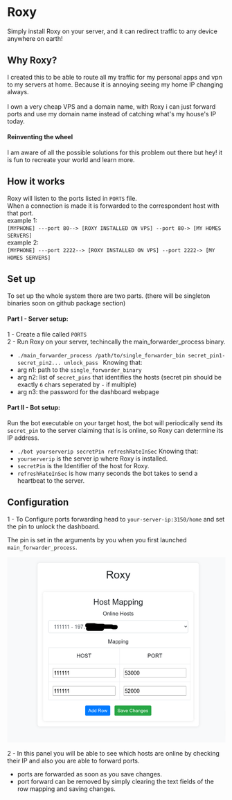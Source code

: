 
# Roxy

Simply install Roxy on your server, and it can redirect traffic to any device anywhere on earth!

## Why Roxy?
I created this to be able to route all my traffic for my personal apps and vpn to my servers at home. Because it is annoying seeing my home IP changing always. \
\
I own a very cheap VPS and a domain name, with Roxy i can just forward ports and use my domain name instead of catching what's my house's IP today.

#### Reinventing the wheel
I am aware of all the possible solutions for this problem out there but hey! it is fun to recreate your world and learn more.

## How it works
Roxy will listen to the ports listed in `PORTS` file. \
When a connection is made it is forwarded to the correspondent host with that port. \
example 1: \
`[MYPHONE] ---port 80--> [ROXY INSTALLED ON VPS] --port 80-> [MY HOMES SERVERS] ` \
example 2: \
`[MYPHONE] ---port 2222--> [ROXY INSTALLED ON VPS] --port 2222-> [MY HOMES SERVERS] `

## Set up

To set up the whole system there are two parts.
(there will be singleton binaries soon on github package section)

#### Part I - Server setup:
1 - Create a file called `PORTS`  \
2 - Run Roxy on your server, techincally the main_forwarder_process binary. 
* `./main_forwarder_process /path/to/single_forwarder_bin secret_pin1-secret_pin2... unlock_pass `
 Knowing that: 
* arg n1: path to the `single_forwarder_binary` 
* arg n2: list of `secret_pins` that identifies the hosts (secret pin should be exactly `6` chars seperated by `-` if multiple)
* arg n3: the password for the dashboard webpage

#### Part II - Bot setup: 

Run the bot executable on your target host, the bot will periodically send its `secret_pin` to the server claiming that is is online, so Roxy can determine its IP address.

* `./bot yourserverip secretPin refreshRateInSec`
Knowing that:
* `yourserverip` is the server ip where Roxy is installed.
* `secretPin` is the Identifier of the host for Roxy.
* `refreshRateInSec` is how many seconds the bot takes to send a heartbeat to the server.

## Configuration

1 - To Configure ports forwarding head to `your-server-ip:3150/home`
and set the pin to unlock the dashboard. 

The pin is set in the arguments by you when you first launched `main_forwarder_process`.

![](.github/dash.png)

2 - In this panel you will be able to see which hosts are online by checking their IP and also you are able to forward ports.

- ports are forwarded as soon as you save changes.
- port forward can be removed by simply clearing the text fields of the row mapping and saving changes.